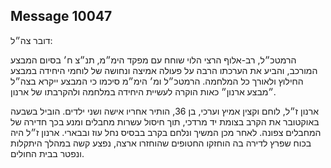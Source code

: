 ## Message 10047

דובר צה״ל:

הרמטכ״ל, רב-אלוף הרצי הלוי שוחח עם מפקד הימ״מ, תנ״צ ח׳ בסיום המבצע המורכב, והביע את הערכתו הרבה על פעולה אמיצה ונחושה של לוחמי היחידה במבצע החילוץ ולאורך כל המלחמה. הרמטכ״ל ומ׳ הימ״מ סיכמו כי המבצע ייקרא בצה״ל ״מבצע ארנון״ כאות הוקרה לעשיית היחידה במלחמה ולהקרבתו של ארנון.

ארנון ז״ל, לוחם וקצין אמיץ וערכי, בן 36, הותיר אחריו אישה ושני ילדים. הוביל בשבעה באוקטובר את הקרב בצומת יד מרדכי, תוך חיסול עשרות מחבלים ומנע בכך חדירה של המחבלים צפונה. לאחר מכן המשיך ונלחם בקרב בבסיס נחל עוז ובבארי. ארנון ז״ל היה בכוח שפרץ לדירה בה הוחזקו  החטופים שהוחזרו ארצה, נפצע קשה במהלך היתקלות ונפטר בבית החולים.


